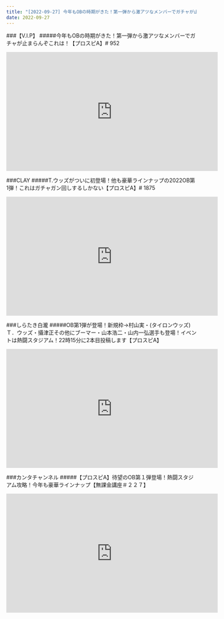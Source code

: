 ```yaml
---
title: "[2022-09-27] 今年もOBの時期がきた！第一弾から激アツなメンバーでガチャが止まらんぞこれは！【プロスピA】# 952 他"
date: 2022-09-27
---
```

###【V.I.P】
#####今年もOBの時期がきた！第一弾から激アツなメンバーでガチャが止まらんぞこれは！【プロスピA】# 952
<iframe width="560" height="315" src="https://www.youtube.com/embed/4JVE1rLo_Ag" frameborder="0" allow="accelerometer; autoplay; clipboard-write; encrypted-media; gyroscope; picture-in-picture" allowfullscreen></iframe>

###CLAY
#####T.ウッズがついに初登場！他も豪華ラインナップの2022OB第1弾！これはガチャガン回しするしかない【プロスピA】# 1875
<iframe width="560" height="315" src="https://www.youtube.com/embed/6W04eP2fn7U" frameborder="0" allow="accelerometer; autoplay; clipboard-write; encrypted-media; gyroscope; picture-in-picture" allowfullscreen></iframe>

###しらたき白瀧
#####OB第1弾が登場！新規枠→村山実・(タイロンウッズ)Ｔ．ウッズ・攝津正その他にブーマー・山本浩二・山内一弘選手も登場！イベントは熱闘スタジアム！22時15分に2本目投稿します【プロスピA】
<iframe width="560" height="315" src="https://www.youtube.com/embed/xwA4vwBfDMs" frameborder="0" allow="accelerometer; autoplay; clipboard-write; encrypted-media; gyroscope; picture-in-picture" allowfullscreen></iframe>

###カンタチャンネル
#####【プロスピA】待望のOB第１弾登場！熱闘スタジアム攻略！今年も豪華ラインナップ【無課金講座＃２２７】
<iframe width="560" height="315" src="https://www.youtube.com/embed/sjsvdM6X3dg" frameborder="0" allow="accelerometer; autoplay; clipboard-write; encrypted-media; gyroscope; picture-in-picture" allowfullscreen></iframe>

